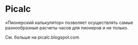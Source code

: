# Picalc
«Пионерский калькулятор» позволяет осуществлять самые разнообразные расчеты часов для пионеров и не только.

См. больше на picalc.blogspot.com
